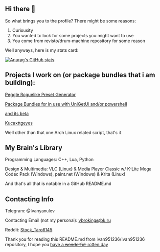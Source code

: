 ## Hi there 👋
So what brings you to the profile? There might be some reasons:
1. Curiousity
2. You wanted to look for some projects you might want to use
3. You come from revisto/drum-machine repository for some reason

Well anyways, here is my stats card:

[![Anurag's GitHub stats](https://github-readme-stats.vercel.app/api?username=Ivan951236&theme=github_dark)](https://github.com/anuraghazra/github-readme-stats)

## Projects I work on (or package bundles that i am building):
[Peggle Roguelike Preset Generator](https://github.com/Ivan951236/PeggleRoguelikeGUI)

[Package Bundles for in use with UniGetUI and/or powershell](https://github.com/Ivan951236/Package_Bundles)

[and its beta](https://github.com/Ivan951236/Package_Bundles_test)

[Kucaxttgeyes](https://github.com/Ivan951236/Kucaxttgeyes)

Well other than that one Arch Linux related script, that's it

## My Brain's Library
Programming Languages: C++, Lua, Python

Design & Multimedia: VLC (Linux) & Media Player Classic w/ K-Lite Mega Codec Pack (Windows), paint.net (Windows) & Krita (Linux)

And that's all that is notable in a GitHub README.md

## Contacting Info
Telegram: @Ivanyanulev

Contacting Email (not my personal): vbroking@bk.ru

Reddit: [Stock_Taro6145](https://www.reddit.com/user/Stock_Taro6145/)

Thank you for reading this README.md from Ivan951236/Ivan951236 repository, I hope you [have a ~~wonderfull~~ rotten day](https://www.mariowiki.com/Wario)

